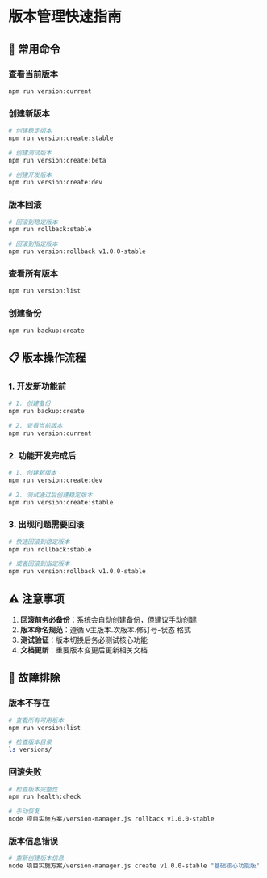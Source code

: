 # 版本管理快速指南

## 🚀 常用命令

### 查看当前版本
```bash
npm run version:current
```

### 创建新版本
```bash
# 创建稳定版本
npm run version:create:stable

# 创建测试版本  
npm run version:create:beta

# 创建开发版本
npm run version:create:dev
```

### 版本回滚
```bash
# 回滚到稳定版本
npm run rollback:stable

# 回滚到指定版本
npm run version:rollback v1.0.0-stable
```

### 查看所有版本
```bash
npm run version:list
```

### 创建备份
```bash
npm run backup:create
```

## 📋 版本操作流程

### 1. 开发新功能前
```bash
# 1. 创建备份
npm run backup:create

# 2. 查看当前版本
npm run version:current
```

### 2. 功能开发完成后
```bash
# 1. 创建新版本
npm run version:create:dev

# 2. 测试通过后创建稳定版本
npm run version:create:stable
```

### 3. 出现问题需要回滚
```bash
# 快速回滚到稳定版本
npm run rollback:stable

# 或者回滚到指定版本
npm run version:rollback v1.0.0-stable
```

## ⚠️ 注意事项

1. **回滚前务必备份**：系统会自动创建备份，但建议手动创建
2. **版本命名规范**：遵循 v主版本.次版本.修订号-状态 格式
3. **测试验证**：版本切换后务必测试核心功能
4. **文档更新**：重要版本变更后更新相关文档

## 🔧 故障排除

### 版本不存在
```bash
# 查看所有可用版本
npm run version:list

# 检查版本目录
ls versions/
```

### 回滚失败
```bash
# 检查版本完整性
npm run health:check

# 手动恢复
node 项目实施方案/version-manager.js rollback v1.0.0-stable
```

### 版本信息错误
```bash
# 重新创建版本信息
node 项目实施方案/version-manager.js create v1.0.0-stable "基础核心功能版"
```
